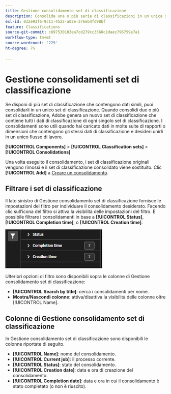 ```yaml
---
title: Gestione consolidamento set di classificazione
description: Consolida una o più serie di classificazioni in un'unica serie.
exl-id: 032e93f6-9c11-4522-a02e-376eb4fd98bf
feature: Classifications
source-git-commit: c697530103ea7cd279cc3560c1daec796759e7a1
workflow-type: tm+mt
source-wordcount: '229'
ht-degree: 7%

---
```


# Gestione consolidamenti set di classificazione

Se disponi di più set di classificazione che contengono dati simili, puoi consolidarli in un unico set di classificazione. Quando consolidi due o più set di classificazione, Adobe genera un nuovo set di classificazione che contiene tutti i dati di classificazione di ogni singolo set di classificazione. I consolidamenti sono utili quando hai caricato dati in molte suite di rapporti o dimensioni che contengono gli stessi dati di classificazione e desideri unirli in un unico flusso di lavoro.

**[!UICONTROL Components]** > **[!UICONTROL Classification sets]** > **[!UICONTROL Consolidations]**

Una volta eseguito il consolidamento, i set di classificazione originali vengono rimossi e il set di classificazione consolidato viene sostituito. Clic **[!UICONTROL Add]** a [Creare un consolidamento](process.md).

## Filtrare i set di classificazione

Il lato sinistro di Gestione consolidamento set di classificazione fornisce le impostazioni del filtro per individuare il consolidamento desiderato. Facendo clic sull’icona del filtro si attiva la visibilità delle impostazioni del filtro. È possibile filtrare i consolidamenti in base a **[!UICONTROL Status]**, **[!UICONTROL Completion time]**, o **[!UICONTROL Creation time]**.

![Filtri di consolidamento del set di classificazione](../../assets/classification-set-consolidation-filters.png)

Ulteriori opzioni di filtro sono disponibili sopra le colonne di Gestione consolidamento set di classificazione:

* **[!UICONTROL Search by title]**: cerca i consolidamenti per nome.
* **Mostra/Nascondi colonne**: attiva/disattiva la visibilità delle colonne oltre [!UICONTROL Name].

## Colonne di Gestione consolidamento set di classificazione

In Gestione consolidamento set di classificazione sono disponibili le colonne riportate di seguito.

* **[!UICONTROL Name]**: nome del consolidamento.
* **[!UICONTROL Current job]**: il processo corrente. <!-- todo: better description -->
* **[!UICONTROL Status]**: stato del consolidamento. <!-- todo: get list of possible statuses -->
* **[!UICONTROL Creation date]**: data e ora di creazione del consolidamento.
* **[!UICONTROL Completion date]**: data e ora in cui il consolidamento è stato completato (o non è riuscito).
